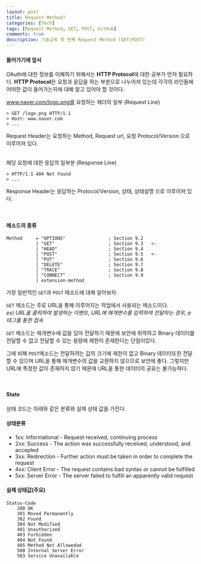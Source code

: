```yaml
---
layout: post
title: Request Method?
categories: [Tech]
tags: [Request Method, GET, POST, GitHub]
comments: true
description: 기술교육 첫 번째 Request Method (GET/POST)
---
```


#### 들어가기에 앞서 ####

OAuth에 대한 정보를 이해하기 위해서는 **HTTP Protocol**에 대한 공부가 먼저 필요하다. **HTTP Protocol**은 요청과 응답을 하는 부분으로 나누어져 있는데 각각의 라인들에 어떠한 값이 들어가는지에 대해 알고 있어야 할 것이다.

www.naver.com/logo.png를 요청하는 헤더의 일부 (Request Line)

	> GET /logo.png HTTP/1.1
	> Host: www.naver.com
	> ...

Request Header는 요청하는 Method, Request url, 요청 Protocol/Version 으로 이루어져 있다.

<br>
해당 요청에 대한 응답의 일부분 (Response Line)

    > HTTP/1.1 404 Not Found
    > ...

Response Header는 응답하는 Protocol/Version, 상태, 상태설명 으로 이루어져 있다. 

<br>

#### 메소드의 종류 ####

    Method     = "OPTIONS"                ; Section 9.2
               | "GET"                    ; Section 9.3   <-
               | "HEAD"                   ; Section 9.4
               | "POST"                   ; Section 9.5   <-
               | "PUT"                    ; Section 9.6
               | "DELETE"                 ; Section 9.7
               | "TRACE"                  ; Section 9.8
               | "CONNECT"                ; Section 9.9
               | extension-method

가장 일반적인 `GET`과 `POST` 메소드에 대해 알아보자.


`GET` 메소드는 주로 URL을 통해 이루어지는 작업에서 사용되는 메소드이다.<br>
*ex) URL을 클릭하여 발생하는 이벤트, URL에 매개변수를 입력하여 전달하는 경우, a 테그를 통한 접속*

`GET` 메소드는 매개변수에 값을 담아 전달하기 때문에 보안에 취약하고 Binary 데이터를 전달할 수 없고 전달할 수 있는 용량에 제한이 존재한다는 단점이있다. 

그에 비해 `POST`메소드는 전달하려는 값의 크기에 제한이 없고 Binary 데이터또한 전달할 수 있으며 URL을 통해 매개변수의 값을 교환하지 않으므로 보안에 좋다. 그렇지만 URL에 특정한 값이 존재하지 않기 때문에 URL을 통한 데이터의 공유는 불가능하다.

<br>

#### State ####

상태 코드는 아래와 같은 분류와 실제 상태 값을 가진다.

#### 상태분류 ####

- 1xx: Informational - Request received, continuing process
- 2xx: Success - The action was successfully received, understood, and accepted
- 3xx: Redirection - Further action must be taken in order to complete the request
- 4xx: Client Error - The request contains bad syntax or cannot be fulfilled
- 5xx: Server Error - The server failed to fulfill an apparently valid request


#### 실제 상태값(주요) ####

    Status-Code
        200 OK
		301 Moved Permanently
		302 Found
		304 Not Modified
		401 Unauthorized
		403 Forbidden
		404 Not Found
		405 Method Not Allowedad
		500 Internal Server Error
		503 Service Unavailable
